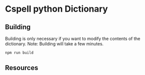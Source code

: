 # Cspell python Dictionary

## Building

Building is only necessary if you want to modify the contents of the dictionary.  Note: Building will take a few minutes.

```sh
npm run build
```

## Resources

